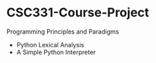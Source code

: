 # CSC331-Course-Project
Programming Principles and Paradigms

- Python Lexical Analysis
- A Simple Python Interpreter
